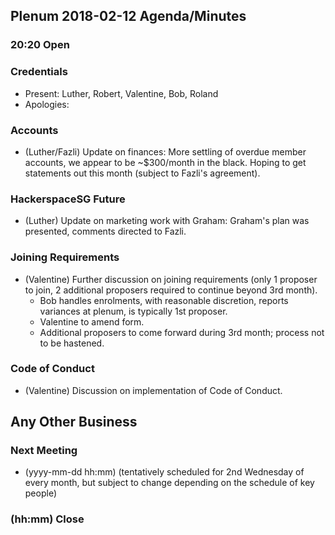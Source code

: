 ## Plenum 2018-02-12 Agenda/Minutes

### 20:20 Open

### Credentials
- Present: Luther, Robert, Valentine, Bob, Roland
- Apologies:

### Accounts
- (Luther/Fazli) Update on finances: More settling of overdue member accounts, we appear to be ~$300/month in the black. Hoping to get statements out this month (subject to Fazli's agreement).

### HackerspaceSG Future
- (Luther) Update on marketing work with Graham: Graham's plan was presented, comments directed to Fazli.

### Joining Requirements
- (Valentine) Further discussion on joining requirements (only 1 proposer to join, 2 additional proposers required to continue beyond 3rd month).
  - Bob handles enrolments, with reasonable discretion, reports variances at plenum, is typically 1st proposer.
  - Valentine to amend form.
  - Additional proposers to come forward during 3rd month; process not to be hastened.

### Code of Conduct
- (Valentine) Discussion on implementation of Code of Conduct.

## Any Other Business

### Next Meeting
- (yyyy-mm-dd hh:mm) (tentatively scheduled for 2nd Wednesday of every month, but subject to change depending on the schedule of key people)

### (hh:mm) Close
